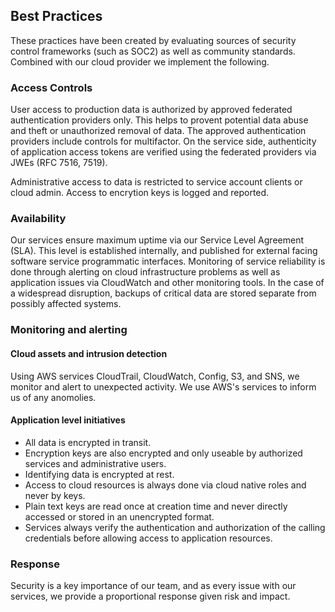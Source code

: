 ## Best Practices

These practices have been created by evaluating sources of security control frameworks (such as SOC2) as well as community standards. Combined with our cloud provider we implement the following.

### Access Controls

User access to production data is authorized by approved federated authentication providers only. This helps to provent potential data abuse and theft or unauthorized removal of data. The approved authentication providers include controls for multifactor. On the service side, authenticity of application access tokens are verified using the federated providers via JWEs (RFC 7516, 7519).

Administrative access to data is restricted to service account clients or cloud admin. Access to encrytion keys is logged and reported.

### Availability

Our services ensure maximum uptime via our Service Level Agreement (SLA). This level is established internally, and published for external facing software service programmatic interfaces. Monitoring of service reliability is done through alerting on cloud infrastructure problems as well as application issues via CloudWatch and other monitoring tools. In the case of a widespread disruption, backups of critical data are stored separate from possibly affected systems.

### Monitoring and alerting

#### Cloud assets and intrusion detection

Using AWS services CloudTrail, CloudWatch, Config, S3, and SNS, we monitor and alert to unexpected activity. We use AWS's services to inform us of any anomolies.

#### Application level initiatives

* All data is encrypted in transit.
* Encryption keys are also encrypted and only useable by authorized services and administrative users.
* Identifying data is encrypted at rest.
* Access to cloud resources is always done via cloud native roles and never by keys.
* Plain text keys are read once at creation time and never directly accessed or stored in an unencrypted format.
* Services always verify the authentication and authorization of the calling credentials before allowing access to application resources.

### Response

Security is a key importance of our team, and as every issue with our services, we provide a proportional response given risk and impact.